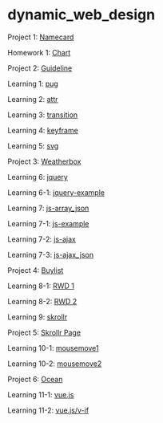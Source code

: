 # dynamic_web_design

Project 1: [Namecard](https://birteliu.github.io/dynamic_web_design/namecard)

Homework 1: [Chart](https://birteliu.github.io/dynamic_web_design/chart)

Project 2: [Guideline](https://birteliu.github.io/dynamic_web_design/guideline)

Learning 1: [pug](https://birteliu.github.io/dynamic_web_design/try/try1_pug/test.html)

Learning 2: [attr](https://birteliu.github.io/dynamic_web_design/try/try2_attr/)

Learning 3: [transition](https://birteliu.github.io/dynamic_web_design/try/try3_transition/)

Learning 4: [keyframe](https://birteliu.github.io/dynamic_web_design/try/try4_keyframe/)

Learning 5: [svg](https://birteliu.github.io/dynamic_web_design/try/try5_svg/)

Project 3: [Weatherbox](https://birteliu.github.io/dynamic_web_design/weather_box)

Learning 6: [jquery](https://birteliu.github.io/dynamic_web_design/try/try6_jquery/)

Learning 6-1: [jquery-example](https://birteliu.github.io/dynamic_web_design/try/try6_jquery/example/index.html)

Learning 7: [js-array_json](https://birteliu.github.io/dynamic_web_design/try/try7_js/array_json/)

Learning 7-1: [js-example](https://birteliu.github.io/dynamic_web_design/try/try7_js/example/)

Learning 7-2: [js-ajax](https://birteliu.github.io/dynamic_web_design/try/try7_js/ajax/)

Learning 7-3: [js-ajax_json](https://birteliu.github.io/dynamic_web_design/try/try7_js/ajax_json/)

Project 4: [Buylist](https://birteliu.github.io/dynamic_web_design/buylist/)

Learning 8-1: [RWD 1](https://birteliu.github.io/dynamic_web_design/try/try8_rwd/rwd1)

Learning 8-2: [RWD 2](https://birteliu.github.io/dynamic_web_design/try/try8_rwd/rwd2)

Learning 9: [skrollr](https://birteliu.github.io/dynamic_web_design/try/try9_skrollr/)

Project 5: [Skrollr Page](https://birteliu.github.io/dynamic_web_design/skrollr/)

Learning 10-1: [mousemove1](https://birteliu.github.io/dynamic_web_design/try/try10_mousemove/index.html)

Learning 10-2: [mousemove2](https://birteliu.github.io/dynamic_web_design/try/try10_mousemove/index2.html)

Project 6: [Ocean](https://birteliu.github.io/dynamic_web_design/ocean/index.html)

Learning 11-1: [vue.js](https://birteliu.github.io/dynamic_web_design/try/try11_vue/)

Learning 11-2: [vue.js/v-if](https://birteliu.github.io/dynamic_web_design/try/try11_vue/vue_vif/)
